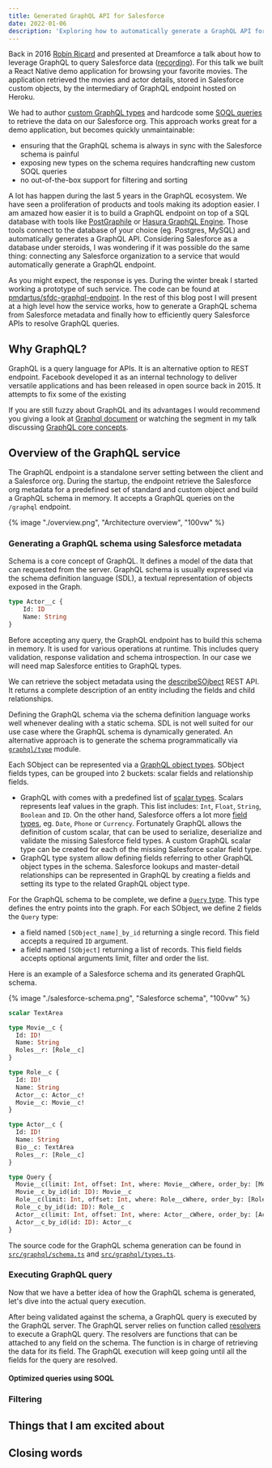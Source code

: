 ```yaml
---
title: Generated GraphQL API for Salesforce
date: 2022-01-06
description: 'Exploring how to automatically generate a GraphQL API for a Salesforce organization.'
---
```


Back in 2016 [Robin Ricard](https://twitter.com/r_ricard) and presented at Dreamforce a talk about how to leverage GraphQL to query Salesforce data ([recording](https://www.youtube.com/watch?v=efEBcCtfARo)). For this talk we built a React Native demo application for browsing your favorite movies. The application retrieved the movies and actor details, stored in Salesforce custom objects, by the intermediary of GraphQL endpoint hosted on Heroku.

We had to author [custom GraphQL types](https://github.com/rricard/movieql/blob/cfd5e6ba8a4f319b18517be0ecc5e92f87878c5e/data/definitions.js#L3-L65) and hardcode some [SOQL queries](https://github.com/rricard/movieql/blob/cfd5e6ba8a4f319b18517be0ecc5e92f87878c5e/data/loaders.js#L26-L39) to retrieve the data on our Salesforce org. This approach works great for a demo application, but becomes quickly unmaintainable:

-   ensuring that the GraphQL schema is always in sync with the Salesforce schema is painful
-   exposing new types on the schema requires handcrafting new custom SOQL queries
-   no out-of-the-box support for filtering and sorting

A lot has happen during the last 5 years in the GraphQL ecosystem. We have seen a proliferation of products and tools making its adoption easier. I am amazed how easier it is to build a GraphQL endpoint on top of a SQL database with tools like [PostGraphile](https://www.graphile.org/) or [Hasura GraphQL Engine](https://hasura.io/docs/latest/graphql/core/index.html). Those tools connect to the database of your choice (eg. Postgres, MySQL) and automatically generates a GraphQL API. Considering Salesforce as a database under steroids, I was wondering if it was possible do the same thing: connecting any Salesforce organization to a service that would automatically generate a GraphQL endpoint.

As you might expect, the response is yes. During the winter break I started working a prototype of such service. The code can be found at [pmdartus/sfdc-graphql-endpoint](https://github.com/pmdartus/sfdc-graphql-endpoint). In the rest of this blog post I will present at a high level how the service works, how to generate a GraphQL schema from Salesforce metadata and finally how to efficiently query Salesforce APIs to resolve GraphQL queries. 

## Why GraphQL?

GraphQL is a query language for APIs. It is an alternative option to REST endpoint. Facebook developed it as an internal technology to deliver versatile applications and has been released in open source back in 2015. It attempts to fix some of the existing 

If you are still fuzzy about GraphQL and its advantages I would recommend you giving a look at [Graphql document](https://graphql.org/) or watching the segment in my talk discussing [GraphQL core concepts](https://youtu.be/efEBcCtfARo?t=256).

## Overview of the GraphQL service

The GraphQL endpoint is a standalone server setting between the client and a Salesforce org. During the startup, the endpoint retrieve the Salesforce org metadata for a predefined set of standard and custom object and build a GraphQL schema in memory. It accepts a GraphQL queries on the `/graphql` endpoint.

{% image "./overview.png", "Architecture overview", "100vw" %}

### Generating a GraphQL schema using Salesforce metadata

Schema is a core concept of GraphQL. It defines a model of the data that can requested from the server. GraphQL schema is usually expressed via the schema definition language (SDL), a textual representation of objects exposed in the Graph.

```graphql
type Actor__c {
    Id: ID
    Name: String
}
```

Before accepting any query, the GraphQL endpoint has to build this schema in memory. It is used for various operations at runtime. This includes query validation, response validation and schema introspection. In our case we will need map Salesforce entities to GraphQL types.

We can retrieve the sobject metadata using the [describeSOjbect](https://developer.salesforce.com/docs/atlas.en-us.api_rest.meta/api_rest/resources_sobject_describe.htm) REST API. It returns a complete description of an entity including the fields and child relationships.

Defining the GraphQL schema via the schema definition language works well whenever dealing with a static schema. SDL is not well suited for our use case where the GraphQL schema is dynamically generated. An alternative approach is to generate the schema programmatically via [`graphql/type`](https://graphql.org/graphql-js/type/) module. 

Each SObject can be represented via a [GraphQL object types](https://graphql.org/learn/schema/#object-types-and-fields). SObject fields types, can be grouped into 2 buckets: scalar fields and relationship fields.

- GraphQL with comes with a predefined list of [scalar types](https://graphql.org/learn/schema/#scalar-types). Scalars represents leaf values in the graph. This list includes: `Int`, `Float`, `String`, `Boolean` and `ID`. On the other hand, Salesforce offers a lot more [field types](https://developer.salesforce.com/docs/atlas.en-us.object_reference.meta/object_reference/field_types.htm), eg. `Date`, `Phone` or `Currency`. Fortunately GraphQL allows the definition of custom scalar, that can be used to serialize, deserialize and validate the missing Salesforce field types. A custom GraphQL scalar type can be created for each of the missing Salesforce scalar field type.
- GraphQL type system allow defining fields referring to other GraphQL object types in the schema. Salesforce lookups and master-detail relationships can be represented in GraphQL by creating a fields and setting its type to the related GraphQL object type.

For the GraphQL schema to be complete, we define a [`Query` type](https://graphql.org/learn/schema/#the-query-and-mutation-types). This type defines the entry points into the graph. For each SObject, we define 2 fields the `Query` type:
- a field named `[SObject_name]_by_id` returning a single record. This field accepts a required `ID` argument.
- a field named `[SObject]` returning a list of records. This field fields accepts optional arguments limit, filter and order the list.

Here is an example of a Salesforce schema and its generated GraphQL schema.

{% image "./salesforce-schema.png", "Salesforce schema", "100vw" %}

```graphql
scalar TextArea

type Movie__c {
  Id: ID!
  Name: String
  Roles__r: [Role__c]
}

type Role__c {
  Id: ID!
  Name: String
  Actor__c: Actor__c!
  Movie__c: Movie__c!
}

type Actor__c {
  Id: ID!
  Name: String
  Bio__c: TextArea
  Roles__r: [Role__c]
}

type Query {
  Movie__c(limit: Int, offset: Int, where: Movie__cWhere, order_by: [Movie__cOrderBy]): [Movie__c]
  Movie__c_by_id(id: ID): Movie__c
  Role__c(limit: Int, offset: Int, where: Role__cWhere, order_by: [Role__cOrderBy]): [Role__c]
  Role__c_by_id(id: ID): Role__c
  Actor__c(limit: Int, offset: Int, where: Actor__cWhere, order_by: [Actor__cOrderBy]): [Actor__c]
  Actor__c_by_id(id: ID): Actor__c
}
```

The source code for the GraphQL schema generation can be found in [`src/graphql/schema.ts`](https://github.com/pmdartus/sfdc-graphql-endpoint/blob/6fbe50366a8d6392a77e6b58bfb0689bf1680c5f/src/graphql/schema.ts) and [`src/graphql/types.ts`](https://github.com/pmdartus/sfdc-graphql-endpoint/blob/6fbe50366a8d6392a77e6b58bfb0689bf1680c5f/src/graphql/types.ts).

### Executing GraphQL query

Now that we have a better idea of how the GraphQL schema is generated, let's dive into the actual query execution.

After being validated against the schema, a GraphQL query is executed by the GraphQL server. The GraphQL server relies on function called [resolvers](https://graphql.org/learn/execution/#root-fields-resolvers) to execute a GraphQL query. The resolvers are functions that can be attached to any field on the schema. The function is in charge of retrieving the data for its field. The GraphQL execution will keep going until all the fields for the query are resolved.



#### Optimized queries using SOQL

### Filtering

## Things that I am excited about

## Closing words
